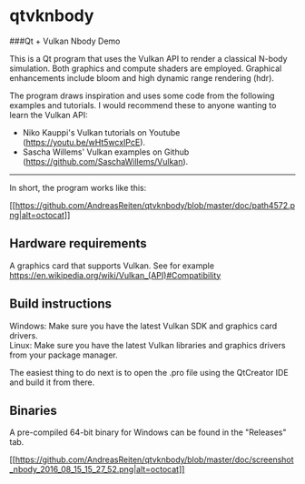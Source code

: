# qtvknbody
###Qt + Vulkan Nbody Demo

This is a Qt program that uses the Vulkan API to render a classical N-body simulation. Both graphics and compute shaders are employed. Graphical enhancements include bloom and high dynamic range rendering (hdr).

The program draws inspiration and uses some code from the following examples and tutorials. I would recommend these to anyone wanting to learn the Vulkan API: 
* Niko Kauppi's Vulkan tutorials on Youtube (https://youtu.be/wHt5wcxIPcE). 
* Sascha Willems' Vulkan examples on Github (https://github.com/SaschaWillems/Vulkan).

***

In short, the program works like this:

[[https://github.com/AndreasReiten/qtvknbody/blob/master/doc/path4572.png|alt=octocat]]

## Hardware requirements 
A graphics card that supports Vulkan. See for example https://en.wikipedia.org/wiki/Vulkan_(API)#Compatibility

## Build instructions
Windows: Make sure you have the latest Vulkan SDK and graphics card drivers.  
Linux: Make sure you have the latest Vulkan libraries and graphics drivers from your package manager.

The easiest thing to do next is to open the .pro file using the QtCreator IDE and build it from there.

## Binaries
A pre-compiled 64-bit binary for Windows can be found in the "Releases" tab. 

[[https://github.com/AndreasReiten/qtvknbody/blob/master/doc/screenshot_nbody_2016_08_15_15_27_52.png|alt=octocat]]
